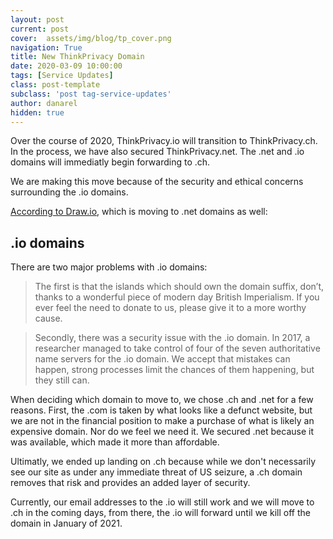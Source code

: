 ```yaml
---
layout: post
current: post
cover:  assets/img/blog/tp_cover.png
navigation: True
title: New ThinkPrivacy Domain
date: 2020-03-09 10:00:00
tags: [Service Updates]
class: post-template
subclass: 'post tag-service-updates'
author: danarel
hidden: true
---
```


Over the course of 2020, ThinkPrivacy.io will transition to ThinkPrivacy.ch. In the process, we have also secured ThinkPrivacy.net. The .net and .io domains will immediatly begin forwarding to .ch. 

We are making this move because of the security and ethical concerns surrounding the .io domains. 

[According to Draw.io](https://www.diagrams.net/blog/move-diagrams-net), which is moving to .net domains as well:

## .io domains

There are two major problems with .io domains:

>The first is that the islands which should own the domain suffix, don’t, thanks to a wonderful piece of modern day British Imperialism. If you ever feel the need to donate to us, please give it to a more worthy cause.

>Secondly, there was a security issue with the .io domain. In 2017, a researcher managed to take control of four of the seven authoritative name servers for the .io domain. We accept that mistakes can happen, strong processes limit the chances of them happening, but they still can.

When deciding which domain to move to, we chose .ch and .net for a few reasons. First, the .com is taken by what looks like a defunct website, but we are not in the financial position to make a purchase of what is likely an expensive domain. Nor do we feel we need it. We secured .net because it was available, which made it more than affordable.

Ultimatly, we ended up landing on .ch because while we don't necessarily see our site as under any immediate threat of US seizure, a .ch domain removes that risk and provides an added layer of security. 

Currently, our email addresses to the .io will still work and we will move to .ch in the coming days, from there, the .io will forward until we kill off the domain in January of 2021. 